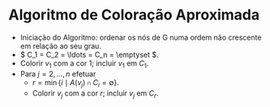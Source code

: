 # Algoritmo de Coloração Aproximada

- Iniciação do Algoritmo: ordenar os nós de G numa ordem não crescente em relação ao seu grau.
- $ C_1 = C_2 = \ldots = C_n = \emptyset $.
- Colorir $v_1$ com a cor $1$; incluir $v_1$ em $C_1$.
- Para $j = 2, \ldots, n$ efetuar
    - $r = \min\{i \mid A(v_j)\,\cap\,C_{i}=\emptyset\}$.
    - Colorir $v_{j}$ com a cor $r$; incluir $v_{j}$ em $C_{r}$.
